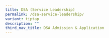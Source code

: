 ```yaml
---
title: DSA (Service Leadership)
permalink: /dsa-service-leadership/
variant: tiptap
description: ""
third_nav_title: DSA Admission & Application
---
```


